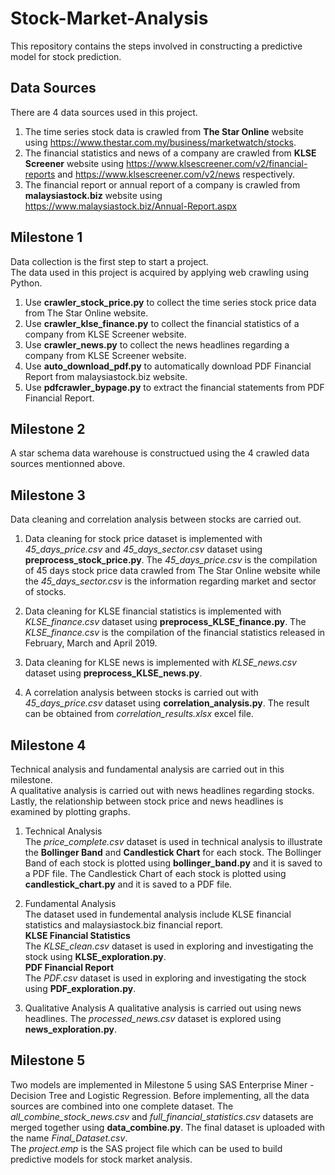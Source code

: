 # Stock-Market-Analysis
This repository contains the steps involved in constructing a predictive model for stock prediction. <br/>

## Data Sources
There are 4 data sources used in this project. 
1. The time series stock data is crawled from **The Star Online** website using https://www.thestar.com.my/business/marketwatch/stocks. 
2. The financial statistics and news of a company are crawled from **KLSE Screener** website using 
https://www.klsescreener.com/v2/financial-reports and https://www.klsescreener.com/v2/news respectively.
3. The financial report or annual report of a company is crawled from **malaysiastock.biz** website using https://www.malaysiastock.biz/Annual-Report.aspx 
    
## Milestone 1
Data collection is the first step to start a project. <br/>
The data used in this project is acquired by applying web crawling using Python. 
1. Use **crawler_stock_price.py** to collect the time series stock price data from The Star Online website.
2. Use **crawler_klse_finance.py** to collect the financial statistics of a company from KLSE Screener website.
3. Use **crawler_news.py** to collect the news headlines regarding a company from KLSE Screener website.
4. Use **auto_download_pdf.py** to automatically download PDF Financial Report from malaysiastock.biz website.
5. Use **pdfcrawler_bypage.py** to extract the financial statements from PDF Financial Report.

## Milestone 2
A star schema data warehouse is constructued using the 4 crawled data sources mentionned above.

## Milestone 3
Data cleaning and correlation analysis between stocks are carried out.
1. Data cleaning for stock price dataset is implemented with *45_days_price.csv* and *45_days_sector.csv* dataset using **preprocess_stock_price.py**. The *45_days_price.csv* is the compilation of 45 days stock price data crawled from The Star Online website while the *45_days_sector.csv* is the information regarding market and sector of stocks.

2. Data cleaning for KLSE financial statistics is implemented with *KLSE_finance.csv* dataset using **preprocess_KLSE_finance.py**. The *KLSE_finance.csv* is the compilation of the financial statistics released in February, March and April 2019.

3. Data cleaning for KLSE news is implemented with *KLSE_news.csv* dataset using **preprocess_KLSE_news.py**. 

4. A correlation analysis between stocks is carried out with *45_days_price.csv* dataset using **correlation_analysis.py**. The result can be obtained from *correlation_results.xlsx* excel file.

## Milestone 4
Technical analysis and fundamental analysis are carried out in this milestone. <br/>
A qualitative analysis is carried out with news headlines regarding stocks. <br/>
Lastly, the relationship between stock price and news headlines is examined by plotting graphs.

1. Technical Analysis <br/>
The *price_complete.csv* dataset is used in technical analysis to illustrate the **Bollinger Band** and **Candlestick Chart** for each stock. The Bollinger Band of each stock is plotted using **bollinger_band.py** and it is saved to a PDF file. The Candlestick Chart of each stock is plotted using **candlestick_chart.py** and it is saved to a PDF file.

2. Fundamental Analysis <br/>
The dataset used in fundemental analysis include KLSE financial statistics and malaysiastock.biz financial report. <br/>
**KLSE Financial Statistics** <br/>
The *KLSE_clean.csv* dataset is used in exploring and investigating the stock using **KLSE_exploration.py**. <br/>
**PDF Financial Report** <br/>
The *PDF.csv* dataset is used in exploring and investigating the stock using **PDF_exploration.py**. <br/>

3. Qualitative Analysis
A qualitative analysis is carried out using news headlines. The *processed_news.csv* dataset is explored using **news_exploration.py**.

## Milestone 5
Two models are implemented in Milestone 5 using SAS Enterprise Miner - Decision Tree and Logistic Regression. Before implementing, all the data sources are combined into one complete dataset. The *all_combine_stock_news.csv* and *full_financial_statistics.csv* datasets are merged together using **data_combine.py**. The final dataset is uploaded with the name *Final_Dataset.csv*. <br/>
The *project.emp* is the SAS project file which can be used to build predictive models for stock market analysis.
